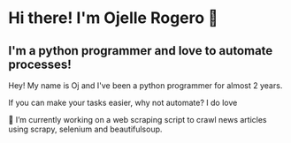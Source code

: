 # Hi there! I'm Ojelle Rogero 👋


## I'm a python programmer and love to automate processes!

Hey! My name is Oj and I've been a python programmer for almost 2 years.

If you can make your tasks easier, why not automate? I do love 

🔭 I’m currently working on a web scraping script to crawl news articles using scrapy, selenium and beautifulsoup. 

<!--
**ojudz08/ojudz08** is a ✨ _special_ ✨ repository because its `README.md` (this file) appears on your GitHub profile.

I'm a programmer and love to automate processes!

Here are some ideas to get you started:

- 🔭 I’m currently working on ...
- 🌱 I’m currently learning ...
- 👯 I’m looking to collaborate on ...
- 🤔 I’m looking for help with ...
- 💬 Ask me about ...
- 📫 How to reach me: ...
- 😄 Pronouns: ...
- ⚡ Fun fact: ...
-->
